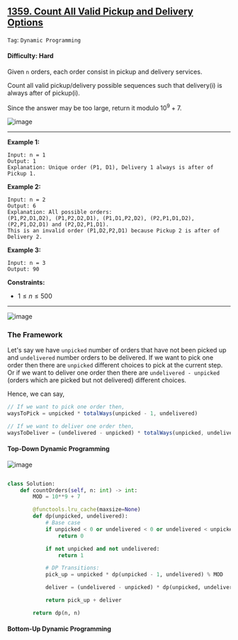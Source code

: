 ## [1359. Count All Valid Pickup and Delivery Options](https://leetcode.com/problems/count-all-valid-pickup-and-delivery-options/)

```Tag```: ```Dynamic Programming```

#### Difficulty: Hard

Given ```n``` orders, each order consist in pickup and delivery services. 

Count all valid pickup/delivery possible sequences such that delivery(i) is always after of pickup(i). 

Since the answer may be too large, return it modulo $10^{9} + 7$.

![image](https://github.com/quananhle/Python/assets/35042430/2d24b79d-b614-49dc-a4b5-2c7033681fd0)

---

__Example 1:__
```
Input: n = 1
Output: 1
Explanation: Unique order (P1, D1), Delivery 1 always is after of Pickup 1.
```

__Example 2:__
```
Input: n = 2
Output: 6
Explanation: All possible orders: 
(P1,P2,D1,D2), (P1,P2,D2,D1), (P1,D1,P2,D2), (P2,P1,D1,D2), (P2,P1,D2,D1) and (P2,D2,P1,D1).
This is an invalid order (P1,D2,P2,D1) because Pickup 2 is after of Delivery 2.
```

__Example 3:__
```
Input: n = 3
Output: 90
```

__Constraints:__

- $1 \le n \le 500$

--- 

![image](https://leetcode.com/problems/count-all-valid-pickup-and-delivery-options/Figures/1359/Slide1.PNG)

### The Framework

Let's say we have ```unpicked``` number of orders that have not been picked up and ```undelivered``` number orders to be delivered.
If we want to pick one order then there are ```unpicked``` different choices to pick at the current step. Or if we want to deliver one order then there are ```undelivered - unpicked``` (orders which are picked but not delivered) different choices.

Hence, we can say,

```JavaScript
// If we want to pick one order then,
waysToPick = unpicked * totalWays(unpicked - 1, undelivered)

// If we want to deliver one order then,    
waysToDeliver = (undelivered - unpicked) * totalWays(unpicked, undelivered - 1)
```

#### Top-Down Dynamic Programming

![image](https://leetcode.com/problems/count-all-valid-pickup-and-delivery-options/Figures/1359/Slide2.PNG)

```Python

```

```Python
class Solution:
    def countOrders(self, n: int) -> int:
        MOD = 10**9 + 7

        @functools.lru_cache(maxsize=None)
        def dp(unpicked, undelivered):
            # Base case
            if unpicked < 0 or undelivered < 0 or undelivered < unpicked:
                return 0

            if not unpicked and not undelivered:
                return 1

            # DP Transitions: 
            pick_up = unpicked * dp(unpicked - 1, undelivered) % MOD

            deliver = (undelivered - unpicked) * dp(unpicked, undelivered - 1) % MOD

            return pick_up + deliver

        return dp(n, n)
```

#### Bottom-Up Dynamic Programming

```Python

```

```Python

```
